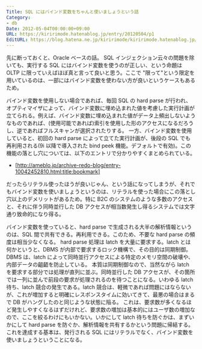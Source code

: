 ```yaml
---
Title: SQL にはバインド変数をちゃんと使いましょうという話
Category:
- db
Date: 2012-05-04T00:00:00+09:00
URL: https://kiririmode.hatenablog.jp/entry/20120504/p1
EditURL: https://blog.hatena.ne.jp/kiririmode/kiririmode.hatenablog.jp/atom/entry/8454420450078210301
---
```



先に断っておくと、Oracle ベースの話。
SQL インジェクション云々の問題を除いても、実行する SQL にはバインド変数を使うのが正しい、という命題は OLTP に限っていえばほぼ真と言って良いと思う。ここで "限って"という限定を用いているのは、一部にはバインド変数を使わない方が良いというケースもあるため。

バインド変数を使用しない場合であれば、毎回 SQL の hard parse が行われ、オプティマイザによって、バインド変数に埋め込まれた値を考慮した実行計画が立てられる。例えば、バインド変数に埋め込まれた値がデータ上頻出しないようなものであれば、(使用可能であれば)索引を使用した形のアクセスになるだろうし、逆であればフルスキャンが選択されたりする。
一方、バインド変数を使用していると、初回の hard parse によって立てた実行計画が、後段の SQL でも再利用される(9i 以降で導入された bind peek 機能。デフォルトで有効)。この機能の落とし穴については、以下のエントリで分かりやすくまとめられている。
- [http://ameblo.jp/archive-redo-blog/entry-10042452810.html:title:bookmark]


だったらリテラル使ったほうが良いじゃん、という話になってしまうが、それでもバインド変数を使いましょうというのは、リテラルを使った場合にこの落とし穴以上のデメリットがあるため。特に B2C のシステムのような多数のアクセスと、それに伴う同時並行した DB アクセスが相当数発生し得るシステムでは文字通り致命的になり得る。


バインド変数を使っていると、hard parse で生成される大半の解析情報というのは、SQL 間で共有できる。再利用できる。このため、不要な hard parse の頻度は相当少なくなる。
hard parse 処理は latch を大量に要求する。latch とは何かというと、DBMS が内部で要求するロック機構で、その目的は同期制御。DBMS は、latch によって同時並行アクセスによる特定のメモリ空間の破壊や、内部データの齟齬を防止している。
本質は同期制御なので、当然ながら latch を要求する部分では処理が直列に並ぶ。同時並行した DB アクセスが、その箇所では一列に並んで前段の要求が処理されるのを待つことになる。いわゆる latch 待ち、latch 競合の発生である。latch 競合は、軽微であれば問題にはならないが、これが増加すると明確にレスポンスタイムに効いてきて、最悪の場合はまるで DB がハングしたのと同じような状態に陥る。
これは、要求数が多くなるほど発生しやすくなるはずだけれど、要求数の増加は基本的にはユーザ数の増加なので、ここを絞るわけにもいかない。いかにして latch 待ちを防ぐかは、まずいかにして hard parse を防ぐか、解析情報を共有するかという問題に帰結する。これを達成する基本は、発行される SQL にはリテラルでなく、バインド変数を使いましょうということになる。
